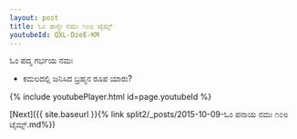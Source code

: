 ```yaml
---
layout: post
title: ಓಂ ಶಾಸ್ತ್ರೇ ನಮಃ ೧೦೮ ಟೈಮ್ಸ್
youtubeId: QXL-DzeE-KM
---
```

 
 
 ಓಂ ಪದ್ಮ ಗರ್ಭಯ ನಮಃ  
 
 -  ಕಮಲದಲ್ಲಿ ಜನಿಸಿದ ಬ್ರಹ್ಮನ ರೂಪ ಯಾರು? 
 
  
 
  
 
 
 
 
 
 


{% include youtubePlayer.html id=page.youtubeId %}
 
[Next]({{ site.baseurl }}{% link  split2/_posts/2015-10-09-ಓಂ ಪನಾಯ ನಮಃ ೧೦೮ ಟೈಮ್ಸ್.md%})
 
